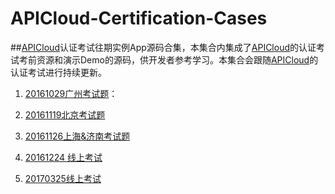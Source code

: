 # APICloud-Certification-Cases
##[APICloud](https://www.apicloud.com)认证考试往期实例App源码合集，本集合内集成了[APICloud](https://www.apicloud.com)的认证考试考前资源和演示Demo的源码，供开发者参考学习。本集合会跟随[APICloud](https://www.apicloud.com)的认证考试进行持续更新。

1. [20161029广州考试题](https://github.com/apicloudcom/APICloud-Certification-Cases/tree/master/ACT_20161029)：



2. [20161119北京考试题](https://github.com/apicloudcom/APICloud-Certification-Cases/tree/master/ACT_20161119)



3. [20161126上海&济南考试题](https://github.com/apicloudcom/APICloud-Certification-Cases/tree/master/ACT_20161126)



4. [20161224 线上考试](https://github.com/apicloudcom/APICloud-Certification-Cases/tree/master/ACT_20161224)



5. [20170325线上考试](https://github.com/apicloudcom/APICloud-Certification-Cases/tree/master/ACT_20170325)

